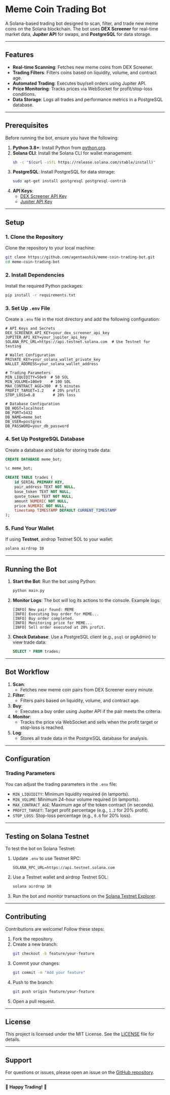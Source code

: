# Meme Coin Trading Bot

A Solana-based trading bot designed to scan, filter, and trade new meme coins on the Solana blockchain. The bot uses **DEX Screener** for real-time market data, **Jupiter API** for swaps, and **PostgreSQL** for data storage.

---

## Features

- **Real-time Scanning**: Fetches new meme coins from DEX Screener.
- **Trading Filters**: Filters coins based on liquidity, volume, and contract age.
- **Automated Trading**: Executes buy/sell orders using Jupiter API.
- **Price Monitoring**: Tracks prices via WebSocket for profit/stop-loss conditions.
- **Data Storage**: Logs all trades and performance metrics in a PostgreSQL database.

---

## Prerequisites

Before running the bot, ensure you have the following:

1. **Python 3.8+**: Install Python from [python.org](https://www.python.org/).
2. **Solana CLI**: Install the Solana CLI for wallet management:
   ```bash
   sh -c "$(curl -sSfL https://release.solana.com/stable/install)"
   ```
3. **PostgreSQL**: Install PostgreSQL for data storage:
   ```bash
   sudo apt-get install postgresql postgresql-contrib
   ```
4. **API Keys**:
   - [DEX Screener API Key](https://dexscreener.com/)
   - [Jupiter API Key](https://jup.ag/)

---

## Setup

### 1. Clone the Repository
Clone the repository to your local machine:
```bash
git clone https://github.com/agentaashik/meme-coin-trading-bot.git
cd meme-coin-trading-bot
```

### 2. Install Dependencies
Install the required Python packages:
```bash
pip install -r requirements.txt
```

### 3. Set Up `.env` File
Create a `.env` file in the root directory and add the following configuration:

```plaintext
# API Keys and Secrets
DEX_SCREENER_API_KEY=your_dex_screener_api_key
JUPITER_API_KEY=your_jupiter_api_key
SOLANA_RPC_URL=https://api.testnet.solana.com  # Use Testnet for testing

# Wallet Configuration
PRIVATE_KEY=your_solana_wallet_private_key
WALLET_ADDRESS=your_solana_wallet_address

# Trading Parameters
MIN_LIQUIDITY=50e9  # 50 SOL
MIN_VOLUME=100e9    # 100 SOL
MAX_CONTRACT_AGE=300  # 5 minutes
PROFIT_TARGET=1.2    # 20% profit
STOP_LOSS=0.8        # 20% loss

# Database Configuration
DB_HOST=localhost
DB_PORT=5432
DB_NAME=meme_bot
DB_USER=postgres
DB_PASSWORD=your_db_password
```

### 4. Set Up PostgreSQL Database
Create a database and table for storing trade data:
```sql
CREATE DATABASE meme_bot;

\c meme_bot;

CREATE TABLE trades (
    id SERIAL PRIMARY KEY,
    pair_address TEXT NOT NULL,
    base_token TEXT NOT NULL,
    quote_token TEXT NOT NULL,
    amount NUMERIC NOT NULL,
    price NUMERIC NOT NULL,
    timestamp TIMESTAMP DEFAULT CURRENT_TIMESTAMP
);
```

### 5. Fund Your Wallet
If using **Testnet**, airdrop Testnet SOL to your wallet:
```bash
solana airdrop 10
```

---

## Running the Bot

1. **Start the Bot**:
   Run the bot using Python:
   ```bash
   python main.py
   ```

2. **Monitor Logs**:
   The bot will log its actions to the console. Example logs:
   ```
   [INFO] New pair found: MEME
   [INFO] Executing buy order for MEME...
   [INFO] Buy order completed.
   [INFO] Monitoring price for MEME...
   [INFO] Sell order executed at 20% profit.
   ```

3. **Check Database**:
   Use a PostgreSQL client (e.g., `psql` or pgAdmin) to view trade data:
   ```sql
   SELECT * FROM trades;
   ```

---

## Bot Workflow

1. **Scan**:
   - Fetches new meme coin pairs from DEX Screener every minute.
2. **Filter**:
   - Filters pairs based on liquidity, volume, and contract age.
3. **Buy**:
   - Executes a buy order using Jupiter API if the pair meets the criteria.
4. **Monitor**:
   - Tracks the price via WebSocket and sells when the profit target or stop-loss is reached.
5. **Log**:
   - Stores all trade data in the PostgreSQL database for analysis.

---

## Configuration

### Trading Parameters
You can adjust the trading parameters in the `.env` file:
- `MIN_LIQUIDITY`: Minimum liquidity required (in lamports).
- `MIN_VOLUME`: Minimum 24-hour volume required (in lamports).
- `MAX_CONTRACT_AGE`: Maximum age of the token contract (in seconds).
- `PROFIT_TARGET`: Target profit percentage (e.g., `1.2` for 20% profit).
- `STOP_LOSS`: Stop-loss percentage (e.g., `0.8` for 20% loss).

---

## Testing on Solana Testnet

To test the bot on Solana Testnet:
1. Update `.env` to use Testnet RPC:
   ```plaintext
   SOLANA_RPC_URL=https://api.testnet.solana.com
   ```
2. Use a Testnet wallet and airdrop Testnet SOL:
   ```bash
   solana airdrop 10
   ```
3. Run the bot and monitor transactions on the [Solana Testnet Explorer](https://explorer.solana.com/?cluster=testnet).

---

## Contributing

Contributions are welcome! Follow these steps:
1. Fork the repository.
2. Create a new branch:
   ```bash
   git checkout -b feature/your-feature
   ```
3. Commit your changes:
   ```bash
   git commit -m "Add your feature"
   ```
4. Push to the branch:
   ```bash
   git push origin feature/your-feature
   ```
5. Open a pull request.

---

## License

This project is licensed under the MIT License. See the [LICENSE](LICENSE) file for details.

---

## Support

For questions or issues, please open an issue on the [GitHub repository](https://github.com/your-username/meme-coin-trading-bot/issues).

---

🚀 **Happy Trading!** 🚀
